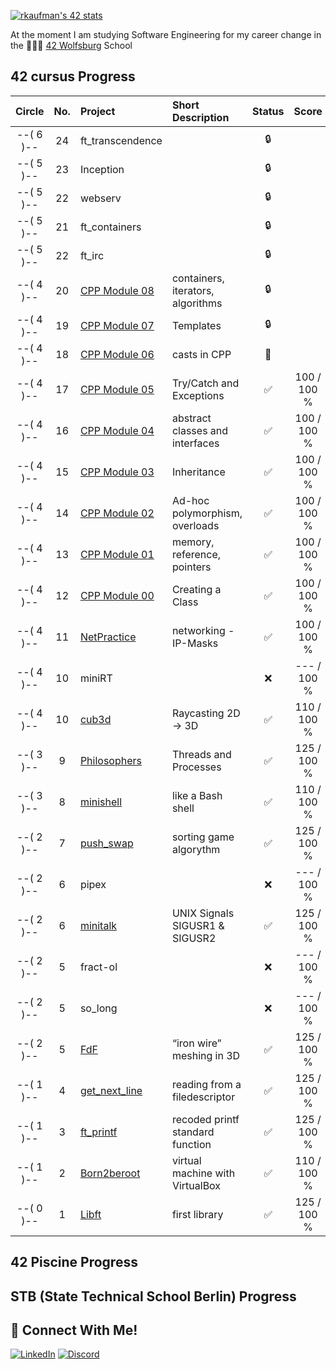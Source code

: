 [![rkaufman's 42 stats](https://badge42.vercel.app/api/v2/cl2r6b3yn005909mln989e21s/stats?cursusId=21&coalitionId=undefined)](https://github.com/JaeSeoKim/badge42)

At the moment I am studying Software Engineering for my career change in the 👨🏻‍💻 [42 Wolfsburg](https://42wolfsburg.de/) School

## 42 cursus Progress

|  Circle | No. | Project                                     | Short Description  | Status |     Score    |
| :-----: | :-: | :------------------------------------------ | :----------------- | :----: | :----------: |
|--( 6 )--| 24  | ft_transcendence               |                    | 🔒      |
|--( 5 )--| 23  | Inception                      |                    | 🔒      |
|--( 5 )--| 22  | webserv                        |                    | 🔒      |
|--( 5 )--| 21  | ft_containers                  |                    | 🔒      |
|--( 5 )--| 22  | ft_irc                         |                    | 🔒      |
|--( 4 )--| 20  | [CPP Module 08](../../../42_cpp_08)         | containers, iterators, algorithms | 🔒     |
|--( 4 )--| 19  | [CPP Module 07](../../../42_cpp_07)         | Templates                        | 🔒      |
|--( 4 )--| 18  | [CPP Module 06](../../../42_cpp_06)         | casts in CPP                     | 📝     |
|--( 4 )--| 17  | [CPP Module 05](../../../42_cpp_05)         | Try/Catch and Exceptions         | ✅     | 100 / 100 % |
|--( 4 )--| 16  | [CPP Module 04](../../../42_cpp_04)         | abstract classes and interfaces  | ✅     | 100 / 100 % |
|--( 4 )--| 15  | [CPP Module 03](../../../42_cpp_03)         | Inheritance                      | ✅     | 100 / 100 % |
|--( 4 )--| 14  | [CPP Module 02](../../../42_cpp_02)         | Ad-hoc polymorphism, overloads   | ✅     | 100 / 100 % |
|--( 4 )--| 13  | [CPP Module 01](../../../42_cpp_01)         | memory, reference, pointers      | ✅     | 100 / 100 % |
|--( 4 )--| 12  | [CPP Module 00](../../../42_cpp_00)         | Creating a Class                 | ✅     | 100 / 100 % |
|--( 4 )--| 11  | [NetPractice](../../../42_NetPractice)      | networking - IP-Masks            | ✅     | 100 / 100 % |
|--( 4 )--| 10  | miniRT                                      |                                  | ❌     | --- / 100 % | 
|--( 4 )--| 10  | [cub3d](../../../42_cub3D)                  | Raycasting 2D -> 3D              | ✅     | 110 / 100 % |
|--( 3 )--|  9  | [Philosophers](../../../42_philosophers)    | Threads and Processes            | ✅     | 125 / 100 % |
|--( 3 )--|  8  | [minishell](../../../42_minishell)          | like a Bash shell                | ✅     | 110 / 100 % |
|--( 2 )--|  7  | [push_swap](../../../42_push_swap)          | sorting game algorythm           | ✅     | 125 / 100 % |
|--( 2 )--|  6  | pipex                                       |                                  | ❌     | --- / 100 % |   
|--( 2 )--|  6  | [minitalk](../../../42_minitalk)            | UNIX Signals SIGUSR1 & SIGUSR2   | ✅     | 125 / 100 % |    
|--( 2 )--|  5  | fract-ol                                    |                                  | ❌     | --- / 100 % |
|--( 2 )--|  5  | so_long                                     |                                  | ❌     | --- / 100 % |
|--( 2 )--|  5  | [FdF](../../../42_fdf)                      | “iron wire” meshing in 3D        | ✅     | 125 / 100 % |    
|--( 1 )--|  4  | [get_next_line](../../../42_get_next_line)  | reading from a filedescriptor    | ✅     | 125 / 100 % |
|--( 1 )--|  3  | [ft_printf](../../../42_ft_printf)          | recoded printf standard function | ✅     | 125 / 100 % |  
|--( 1 )--|  2  | [Born2beroot](../../../42_Born2beroot)      | virtual machine with VirtualBox  | ✅     | 110 / 100 % | 
|--( 0 )--|  1  | [Libft](../../../42_Libft)                  | first library                    | ✅     | 125 / 100 % |  


## 42 Piscine Progress

## STB (State Technical School Berlin) Progress


## 📱 Connect With Me!
[![LinkedIn](https://img.shields.io/badge/-LinkedIn-0e76a8?style=flat-square&logo=linkedin&logoColor=white)](https://www.linkedin.com/in/ren%C3%A9-kaufmann-14072a239/)
[![Discord](https://img.shields.io/badge/Discord-7289DA?style=flat-square&logo=discord&logoColor=white)](https://discordapp.com/users/426426595817947137)
